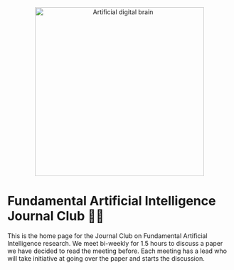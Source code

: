 <div align="center">
    <img width="380px" alt="Artificial digital brain" src="https://user-images.githubusercontent.com/26207957/214230893-af12bc0d-81e6-4f57-b04b-f11f05d9199f.png" />
</div>

# Fundamental Artificial Intelligence Journal Club 🤖📖

This is the home page for the Journal Club on Fundamental Artificial Intelligence research. We meet bi-weekly for 1.5 hours to discuss a paper we have decided to read the meeting before. Each meeting has a lead who will take initiative at going over the paper and starts the discussion.
